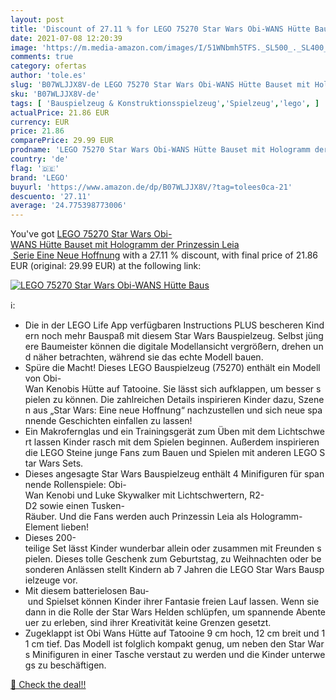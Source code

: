 ```yaml
---
layout: post
title: 'Discount of 27.11 % for LEGO 75270 Star Wars Obi-WANS Hütte Baus'
date: 2021-07-08 12:20:39
image: 'https://m.media-amazon.com/images/I/51WNbmh5TFS._SL500_._SL400_.jpg'
comments: true
category: ofertas
author: 'tole.es'
slug: 'B07WLJJX8V-de LEGO 75270 Star Wars Obi-WANS Hütte Bauset mit Hologramm...'
sku: 'B07WLJJX8V-de'
tags: [ 'Bauspielzeug & Konstruktionsspielzeug','Spielzeug','lego', ]
actualPrice: 21.86 EUR
currency: EUR
price: 21.86
comparePrice: 29.99 EUR
prodname: 'LEGO 75270 Star Wars Obi-WANS Hütte Bauset mit Hologramm der Prinzessin Leia  Serie Eine Neue Hoffnung'
country: 'de'
flag: '🇩🇪'
brand: 'LEGO'
buyurl: 'https://www.amazon.de/dp/B07WLJJX8V/?tag=tolees0ca-21'
descuento: '27.11'
average: '24.775398773006'
---
```


You've got [LEGO 75270 Star Wars Obi-WANS Hütte Bauset mit Hologramm der Prinzessin Leia  Serie Eine Neue Hoffnung](https://www.amazon.de/dp/B07WLJJX8V/?tag=tolees0ca-21) with a  27.11 % discount, with final price of 21.86 EUR (original: 29.99 EUR) at the following link:

[![LEGO 75270 Star Wars Obi-WANS Hütte Baus](https://m.media-amazon.com/images/I/51WNbmh5TFS._SL500_._SL400_.jpg)](https://www.amazon.de/dp/B07WLJJX8V/?tag=tolees0ca-21)

ℹ️:

- Die in der LEGO Life App verfügbaren Instructions PLUS bescheren Kindern noch mehr Bauspaß mit diesem Star Wars Bauspielzeug. Selbst jüngere Baumeister können die digitale Modellansicht vergrößern, drehen und näher betrachten, während sie das echte Modell bauen.
- Spüre die Macht! Dieses LEGO Bauspielzeug (75270) enthält ein Modell von Obi-Wan Kenobis Hütte auf Tatooine. Sie lässt sich aufklappen, um besser spielen zu können. Die zahlreichen Details inspirieren Kinder dazu, Szenen aus „Star Wars: Eine neue Hoffnung“ nachzustellen und sich neue spannende Geschichten einfallen zu lassen!
- Ein Makrofernglas und ein Trainingsgerät zum Üben mit dem Lichtschwert lassen Kinder rasch mit dem Spielen beginnen. Außerdem inspirieren die LEGO Steine junge Fans zum Bauen und Spielen mit anderen LEGO Star Wars Sets.
- Dieses angesagte Star Wars Bauspielzeug enthält 4 Minifiguren für spannende Rollenspiele: Obi-Wan Kenobi und Luke Skywalker mit Lichtschwertern, R2-D2 sowie einen Tusken-Räuber. Und die Fans werden auch Prinzessin Leia als Hologramm-Element lieben!
- Dieses 200-teilige Set lässt Kinder wunderbar allein oder zusammen mit Freunden spielen. Dieses tolle Geschenk zum Geburtstag, zu Weihnachten oder besonderen Anlässen stellt Kindern ab 7 Jahren die LEGO Star Wars Bauspielzeuge vor.
- Mit diesem batterielosen Bau- und Spielset können Kinder ihrer Fantasie freien Lauf lassen. Wenn sie dann in die Rolle der Star Wars Helden schlüpfen, um spannende Abenteuer zu erleben, sind ihrer Kreativität keine Grenzen gesetzt.
- Zugeklappt ist Obi Wans Hütte auf Tatooine 9 cm hoch, 12 cm breit und 11 cm tief. Das Modell ist folglich kompakt genug, um neben den Star Wars Minifiguren in einer Tasche verstaut zu werden und die Kinder unterwegs zu beschäftigen.

[🛒 Check the deal!!](https://www.amazon.de/dp/B07WLJJX8V/?tag=tolees0ca-21)
